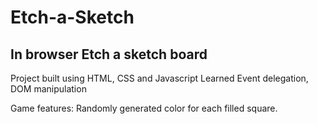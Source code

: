 # Etch-a-Sketch

## In browser Etch a sketch board

Project built using HTML, CSS and Javascript
Learned Event delegation, DOM manipulation

Game features:
Randomly generated color for each filled square.
